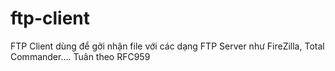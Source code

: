 # ftp-client
FTP Client dùng để gởi nhận file với các dạng FTP Server như FireZilla, Total Commander.... Tuân theo RFC959

